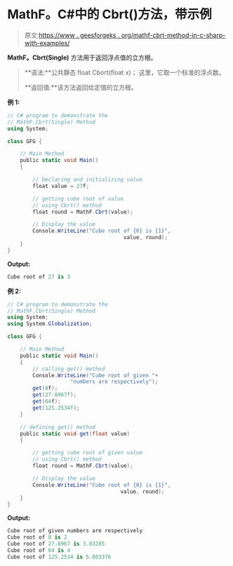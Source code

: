 # MathF。C#中的 Cbrt()方法，带示例

> 原文:[https://www . geesforgeks . org/mathf-cbrt-method-in-c-sharp-with-examples/](https://www.geeksforgeeks.org/mathf-cbrt-method-in-c-sharp-with-examples/)

**MathF。Cbrt(Single)** 方法用于返回浮点值的立方根。

> **语法:**公共静态 float Cbort(float x)；
> 这里，它取一个标准的浮点数。
> 
> **返回值:**该方法返回给定值的立方根。

**例 1:**

```cs
// C# program to demonstrate the
// MathF.Cbrt(Single) Method
using System;

class GFG {

    // Main Method
    public static void Main()
    {

        // Declaring and initializing value
        float value = 27f;

        // getting cube root of value
        // using Cbrt() method
        float round = MathF.Cbrt(value);

        // Display the value
        Console.WriteLine("Cube root of {0} is {1}",
                                     value, round);
    }
}
```

**Output:**

```cs
Cube root of 27 is 3

```

**例 2:**

```cs
// C# program to demonstrate the
// MathF.Cbrt(Single) Method
using System;
using System.Globalization;

class GFG {

    // Main Method
    public static void Main()
    {
        // calling get() method
        Console.WriteLine("Cube root of given "+
                    "numbers are respectively");
        get(8f);
        get(27.8967f);
        get(64f);
        get(125.2534f);
    }

    // defining get() method
    public static void get(float value)
    {

        // getting cube root of given value
        // using Cbrt() method
        float round = MathF.Cbrt(value);

        // Display the value
        Console.WriteLine("Cube root of {0} is {1}",
                                    value, round);
    }
}
```

**Output:**

```cs
Cube root of given numbers are respectively
Cube root of 8 is 2
Cube root of 27.8967 is 3.03285
Cube root of 64 is 4
Cube root of 125.2534 is 5.003376

```